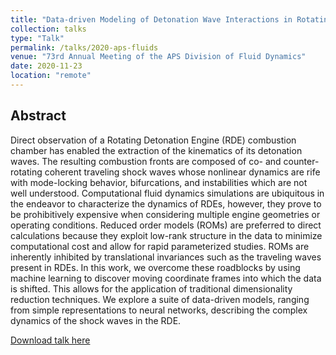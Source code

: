 ```yaml
---
title: "Data-driven Modeling of Detonation Wave Interactions in Rotating Detonation Engines"
collection: talks
type: "Talk"
permalink: /talks/2020-aps-fluids
venue: "73rd Annual Meeting of the APS Division of Fluid Dynamics"
date: 2020-11-23
location: "remote"
---
```


## Abstract
Direct observation of a Rotating Detonation Engine (RDE) combustion chamber has enabled the extraction of the kinematics of its detonation waves. The resulting combustion fronts are composed of co- and counter-rotating coherent traveling shock waves whose nonlinear dynamics are rife with mode-locking behavior, bifurcations, and instabilities which are not well understood. Computational fluid dynamics simulations are ubiquitous in the endeavor to characterize the dynamics of RDEs, however, they prove to be prohibitively expensive when considering multiple engine geometries or operating conditions. Reduced order models (ROMs) are preferred to direct calculations because they exploit low-rank structure in the data to minimize computational cost and allow for rapid parameterized studies. ROMs are inherently inhibited by translational invariances such as the traveling waves present in RDEs. In this work, we overcome these roadblocks by using machine learning to discover moving coordinate frames into which the data is shifted. This allows for the application of traditional dimensionality reduction techniques. We explore a suite of data-driven models, ranging from simple representations to neural networks, describing the complex dynamics of the shock waves in the RDE.

[Download talk here](mendible.github.io/files/apsdfd2019.pdf)
